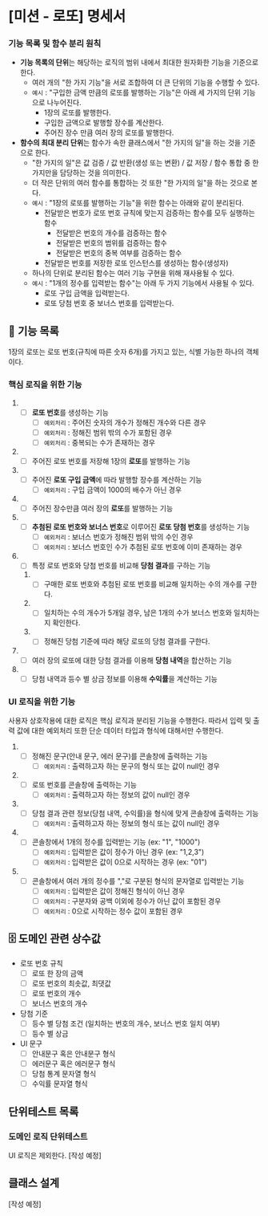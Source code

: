 # [미션 - 로또] 명세서

### 기능 목록 및 함수 분리 원칙
- **기능 목록의 단위**는 해당하는 로직의 범위 내에서 최대한 원자화한 기능을 기준으로 한다.
  - 여러 개의 "한 가지 기능"을 서로 조합하여 더 큰 단위의 기능을 수행할 수 있다.
  - `예시` : "구입한 금액 만큼의 로또를 발행하는 기능"은 아래 세 가지의 단위 기능으로 나누어진다.
    - 1장의 로또를 발행한다.
    - 구입한 금액으로 발행할 장수를 계산한다.
    - 주어진 장수 만큼 여러 장의 로또를 발행한다.
- **함수의 최대 분리 단위**는 함수가 속한 클래스에서 "한 가지의 일"을 하는 것을 기준으로 한다.
  - "한 가지의 일"은 값 검증 / 값 반환(생성 또는 변환) / 값 저장 / 함수 통합 중 한 가지만을 담당하는 것을 의미한다.
  - 더 작은 단위의 여러 함수를 통합하는 것 또한 "한 가지의 일"을 하는 것으로 본다.
  - `예시` : "1장의 로또를 발행하는 기능"을 위한 함수는 아래와 같이 분리된다.
    - 전달받은 번호가 로또 번호 규칙에 맞는지 검증하는 함수를 모두 실행하는 함수
      - 전달받은 번호의 개수를 검증하는 함수
      - 전달받은 번호의 범위를 검증하는 함수
      - 전달받은 번호의 중복 여부를 검증하는 함수
    - 전달받은 번호를 저장한 로또 인스턴스를 생성하는 함수(생성자)
  - 하나의 단위로 분리된 함수는 여러 기능 구현을 위해 재사용될 수 있다.
  - `예시` : "1개의 정수를 입력받는 함수"는 아래 두 가지 기능에서 사용될 수 있다.
    - 로또 구입 금액을 입력받는다.
    - 로또 당첨 번호 중 보너스 번호를 입력받는다.
    
## 🚀 기능 목록
1장의 로또는 로또 번호(규칙에 따른 숫자 6개)를 가지고 있는, 식별 가능한 하나의 객체이다.
### 핵심 로직을 위한 기능
1. - [ ] **로또 번호**를 생성하는 기능
      - [ ] `예외처리` : 주어진 숫자의 개수가 정해진 개수와 다른 경우
      - [ ] `예외처리` : 정해진 범위 밖의 수가 포함된 경우
      - [ ] `예외처리` : 중복되는 수가 존재하는 경우
2. - [ ] 주어진 로또 번호를 저장해 1장의 **로또**를 발행하는 기능
2. - [ ] 주어진 **로또 구입 금액**에 따라 발행할 장수를 계산하는 기능
      - [ ] `예외처리` : 구입 금액이 1000의 배수가 아닌 경우
3. - [ ] 주어진 장수만큼 여러 장의 **로또**를 발행하는 기능
4. - [ ] **추첨된 로또 번호와 보너스 번호**로 이루어진 **로또 당첨 번호**를 생성하는 기능
      - [ ] `예외처리` : 보너스 번호가 정해진 범위 밖의 수인 경우
      - [ ] `예외처리` : 보너스 번호인 수가 추첨된 로또 번호에 이미 존재하는 경우
5. - [ ] 특정 로또 번호와 당첨 번호를 비교해 **당첨 결과**를 구하는 기능
   1. - [ ] 구매한 로또 번호와 추첨된 로또 번호를 비교해 일치하는 수의 개수를 구한다.
   2. - [ ] 일치하는 수의 개수가 5개일 경우, 남은 1개의 수가 보너스 번호와 일치하는지 확인한다.
   3. - [ ] 정해진 당첨 기준에 따라 해당 로또의 당첨 결과를 구한다.
6. - [ ] 여러 장의 로또에 대한 당첨 결과를 이용해 **당첨 내역**을 합산하는 기능
7. - [ ] 당첨 내역과 등수 별 상금 정보를 이용해 **수익률**을 계산하는 기능

### UI 로직을 위한 기능
사용자 상호작용에 대한 로직은 핵심 로직과 분리된 기능을 수행한다.
따라서 입력 및 출력 값에 대한 예외처리 또한 단순 데이터 타입과 형식에 대해서만 수행한다.
1. - [ ] 정해진 문구(안내 문구, 에러 문구)를 콘솔창에 출력하는 기능
     - [ ] `예외처리` : 출력하고자 하는 문구의 형식 또는 값이 null인 경우
2. - [ ] 로또 번호를 콘솔창에 출력하는 기능
     - [ ] `예외처리` : 출력하고자 하는 정보의 값이 null인 경우
3. - [ ] 당첨 결과 관련 정보(당첨 내역, 수익률)을 형식에 맞게 콘솔창에 출력하는 기능
     - [ ] `예외처리` : 출력하고자 하는 정보의 형식 또는 값이 null인 경우
4. - [ ] 콘솔창에서 1개의 정수를 입력받는 기능 (ex: "1", "1000")
     - [ ] `예외처리` : 입력받은 값이 정수가 아닌 경우 (ex: "1,2,3")
     - [ ] `예외처리` : 입력받은 값이 0으로 시작하는 경우 (ex: "01")
5. - [ ] 콘솔창에서 여러 개의 정수를 ","로 구분된 형식의 문자열로 입력받는 기능
     - [ ] `예외처리` : 입력받은 값이 정해진 형식이 아닌 경우
     - [ ] `예외처리` : 구분자와 공백 이외에 정수가 아닌 값이 포함된 경우
     - [ ] `예외처리` : 0으로 시작하는 정수 값이 포함된 경우

## 🗄 도메인 관련 상수값
- 로또 번호 규칙
  - [ ] 로또 한 장의 금액
  - [ ] 로또 번호의 최솟값, 최댓값
  - [ ] 로또 번호의 개수
  - [ ] 보너스 번호의 개수
- 당첨 기준
  - [ ] 등수 별 당첨 조건 (일치하는 번호의 개수, 보너스 번호 일치 여부)
  - [ ] 등수 별 상금
- UI 문구
  - [ ] 안내문구 혹은 안내문구 형식
  - [ ] 에러문구 혹은 에러문구 형식
  - [ ] 당첨 통계 문자열 형식
  - [ ] 수익률 문자열 형식

## 단위테스트 목록
### 도메인 로직 단위테스트
UI 로직은 제외한다.
[작성 예정]

## 클래스 설계
[작성 예정]
